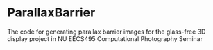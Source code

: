ParallaxBarrier
===============
The code for generating parallax barrier images for the glass-free 3D display project in NU EECS495 Computational Photography Seminar
